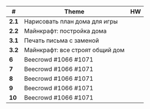 
| #       | Theme                           | HW  |
| ------- | ------------------------------- | --- |
| **2.1** | Нарисовать план дома для игры   |     |
| **2.2** | Майнкрафт: постройка дома       |     |
| **3.1** | Печать письма с заменой         |     |
| **3.2** | Майнкрафт: все строят общий дом |     |
| **6**   | Beecrowd #1066 #1071            |     |
| **7**   | Beecrowd #1066 #1071            |     |
| **8**   | Beecrowd #1066 #1071            |     |
| **9**   | Beecrowd #1066 #1071            |     |
| **10**  | Beecrowd #1066 #1071            |     |
